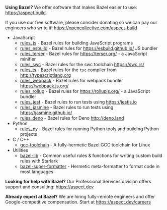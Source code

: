 **Using Bazel?**
We offer software that makes Bazel easier to use: <https://aspect.build>.

If you use our free software, please consider donating so we can pay our engineers who write it! https://opencollective.com/aspect-build

-   JavaScript
    -   [rules_js](https://github.com/aspect-build/rules_js) - Bazel rules for building JavaScript programs
    -   [rules_esbuild](https://github.com/aspect-build/rules_esbuild) - Bazel rules for <https://esbuild.github.io/> JS bundler
    -   [rules_terser](https://github.com/aspect-build/rules_terser) - Bazel rules for <https://terser.org/> - a JavaScript minifier
    -   [rules_swc](https://github.com/aspect-build/rules_swc) - Bazel rules for the swc toolchain <https://swc.rs/>
    -   [rules_ts](https://github.com/aspect-build/rules_ts) - Bazel rules for the `tsc` compiler from <http://typescriptlang.org>
    -   [rules_webpack](https://github.com/aspect-build/rules_webpack) - Bazel rules for webpack bundler <https://webpack.js.org/>
    -   [rules_rollup](https://github.com/aspect-build/rules_rollup) - Bazel rules for <https://rollupjs.org/> - a JavaScript bundler
    -   [rules_jest](https://github.com/aspect-build/rules_jest) - Bazel rules to run tests using https://jestjs.io
    -   [rules_jasmine](https://github.com/aspect-build/rules_jasmine) - Bazel rules to run tests using https://jasmine.github.io/
    -   [rules_deno](https://github.com/aspect-build/rules_deno) - Bazel rules for Deno http://deno.land
-   Python
    -   [rules_py](https://github.com/aspect-build/rules_py) - Bazel rules for running Python tools and building Python projects
-   C / C++
    -   [gcc-toolchain](https://github.com/aspect-build/gcc-toolchain) - A fully-hermetic Bazel GCC toolchain for Linux
-   Utilities
    -   [bazel-lib](https://github.com/aspect-build/bazel-lib) - Common useful rules & functions for writing custom build rules with Starlark
    -   [bazel-super-formatter](https://github.com/aspect-build/bazel-super-formatter) - Hermetic meta-formatter to format code in most languages

**Looking for help with Bazel?**
Our Professional Services division offers support and consulting: <https://aspect.dev>

**Already expert at Bazel?**
We are hiring fully-remote engineers and offer Google-competitive compensation.
Start at https://aspect.dev/careers
